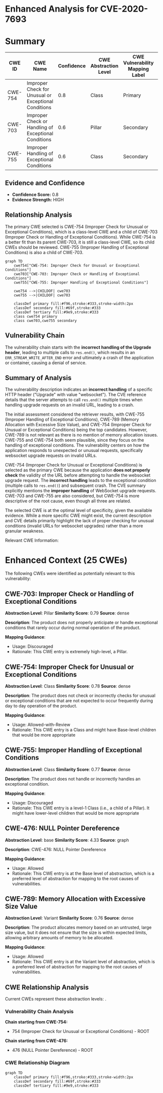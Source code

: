 # Enhanced Analysis for CVE-2020-7693

# Summary
| CWE ID | CWE Name | Confidence | CWE Abstraction Level | CWE Vulnerability Mapping Label | CWE-Vulnerability Mapping Notes |
|---|---|---|---|---|---|
| CWE-754 | Improper Check for Unusual or Exceptional Conditions | 0.8 | Class | Primary | Allowed-with-Review |
| CWE-703 | Improper Check or Handling of Exceptional Conditions | 0.6 | Pillar | Secondary | Discouraged |
| CWE-755 | Improper Handling of Exceptional Conditions | 0.6 | Class | Secondary | Discouraged |

## Evidence and Confidence

*   **Confidence Score:** 0.8
*   **Evidence Strength:** HIGH

## Relationship Analysis
The primary CWE selected is CWE-754 (Improper Check for Unusual or Exceptional Conditions), which is a class-level CWE and a child of CWE-703 (Improper Check or Handling of Exceptional Conditions). While CWE-754 is a better fit than its parent CWE-703, it is still a class-level CWE, so its child CWEs should be reviewed. CWE-755 (Improper Handling of Exceptional Conditions) is also a child of CWE-703.

```mermaid
graph TD
    cwe754["CWE-754: Improper Check for Unusual or Exceptional Conditions"]
    cwe703["CWE-703: Improper Check or Handling of Exceptional Conditions"]
    cwe755["CWE-755: Improper Handling of Exceptional Conditions"]

    cwe754 -->|CHILDOF| cwe703
    cwe755 -->|CHILDOF| cwe703

    classDef primary fill:#f96,stroke:#333,stroke-width:2px
    classDef secondary fill:#69f,stroke:#333
    classDef tertiary fill:#9e9,stroke:#333
    class cwe754 primary
    class cwe703,cwe755 secondary
```

## Vulnerability Chain
The vulnerability chain starts with the **incorrect handling of the Upgrade header**, leading to multiple calls to `res.end()`, which results in an `ERR_STREAM_WRITE_AFTER_END` error and ultimately a crash of the application or container, causing a denial of service.

## Summary of Analysis
The vulnerability description indicates an **incorrect handling** of a specific HTTP header ("Upgrade" with value "websocket"). The CVE reference details that the server attempts to call `res.end()` multiple times when handling upgrade requests on an invalid URL, leading to a crash.

The initial assessment considered the retriever results, with CWE-755 (Improper Handling of Exceptional Conditions), CWE-789 (Memory Allocation with Excessive Size Value), and CWE-754 (Improper Check for Unusual or Exceptional Conditions) being the top candidates. However, CWE-789 is not relevant as there is no mention of memory allocation issues. CWE-755 and CWE-754 both seem plausible, since they focus on the handling of exceptional conditions. The vulnerability centers on how the application responds to unexpected or unusual requests, specifically websocket upgrade requests on invalid URLs. 

CWE-754 (Improper Check for Unusual or Exceptional Conditions) is selected as the primary CWE because the application **does not properly check** the validity of the URL before attempting to handle the websocket upgrade request. The **incorrect handling** leads to the exceptional condition (multiple calls to `res.end()`) and subsequent crash. The CVE summary explicitly mentions the **improper handling** of WebSocket upgrade requests. CWE-703 and CWE-755 are also considered, but CWE-754 is more descriptive of the root cause, even though all three are related.

The selected CWE is at the optimal level of specificity, given the available evidence. While a more specific CWE might exist, the current description and CVE details primarily highlight the lack of proper checking for unusual conditions (invalid URLs for websocket upgrades) rather than a more granular weakness.

Relevant CWE Information:

# Enhanced Context (25 CWEs)
The following CWEs were identified as potentially relevant to this vulnerability:

## CWE-703: Improper Check or Handling of Exceptional Conditions
**Abstraction Level**: Pillar
**Similarity Score**: 0.79
**Source**: dense

**Description**:
The product does not properly anticipate or handle exceptional conditions that rarely occur during normal operation of the product.

**Mapping Guidance**:
- Usage: Discouraged
- Rationale: This CWE entry is extremely high-level, a Pillar.

## CWE-754: Improper Check for Unusual or Exceptional Conditions
**Abstraction Level**: Class
**Similarity Score**: 0.78
**Source**: dense

**Description**:
The product does not check or incorrectly checks for unusual or exceptional conditions that are not expected to occur frequently during day to day operation of the product.

**Mapping Guidance**:
- Usage: Allowed-with-Review
- Rationale: This CWE entry is a Class and might have Base-level children that would be more appropriate

## CWE-755: Improper Handling of Exceptional Conditions
**Abstraction Level**: Class
**Similarity Score**: 0.77
**Source**: dense

**Description**:
The product does not handle or incorrectly handles an exceptional condition.

**Mapping Guidance**:
- Usage: Discouraged
- Rationale: This CWE entry is a level-1 Class (i.e., a child of a Pillar). It might have lower-level children that would be more appropriate

## CWE-476: NULL Pointer Dereference
**Abstraction Level**: base
**Similarity Score**: 4.33
**Source**: graph

**Description**:
CWE-476: NULL Pointer Dereference

**Mapping Guidance**:
- Usage: Allowed
- Rationale: This CWE entry is at the Base level of abstraction, which is a preferred level of abstraction for mapping to the root causes of vulnerabilities.

## CWE-789: Memory Allocation with Excessive Size Value
**Abstraction Level**: Variant
**Similarity Score**: 0.76
**Source**: dense

**Description**:
The product allocates memory based on an untrusted, large size value, but it does not ensure that the size is within expected limits, allowing arbitrary amounts of memory to be allocated.

**Mapping Guidance**:
- Usage: Allowed
- Rationale: This CWE entry is at the Variant level of abstraction, which is a preferred level of abstraction for mapping to the root causes of vulnerabilities.


## CWE Relationship Analysis

Current CWEs represent these abstraction levels: .


### Vulnerability Chain Analysis

**Chain starting from CWE-754:**
- 754 (Improper Check for Unusual or Exceptional Conditions) - ROOT


**Chain starting from CWE-476:**
- 476 (NULL Pointer Dereference) - ROOT



### CWE Relationship Diagram

```mermaid
graph TD
    classDef primary fill:#f96,stroke:#333,stroke-width:2px
    classDef secondary fill:#69f,stroke:#333
    classDef tertiary fill:#9e9,stroke:#333
```